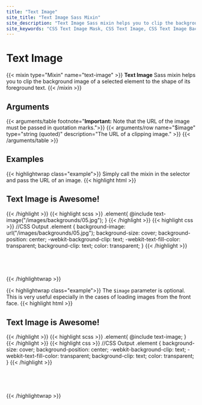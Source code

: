 ```yaml
---
title: "Text Image"
site_title: "Text Image Sass Mixin"
site_description: "Text Image Sass mixin helps you to clip the background image of a selected element to the shape of its foreground text."
site_keywords: "CSS Text Image Mask, CSS Text Image, CSS Text Image Background, CSS Text Image Wrap, CSS Text Image Side by Side, CSS Text Image Generator, Text Image with Sass, Sass Text Image Mask, CSS Image Text Fallback Color"
---
```


# Text Image

{{< mixin type="Mixin" name="text-image" >}}
**Text Image** Sass mixin helps you to clip the background image of a selected element to the shape of its foreground text. 
{{< /mixin >}}

## Arguments

{{< arguments/table footnote="**Important:** Note that the URL of the image must be passed in quotation marks.">}}
  {{< arguments/row name="$image" type="string (quoted)" description="The URL of a clipping image." >}}
{{< /arguments/table >}}

## Examples

{{< highlightwrap class="example">}}
Simply call the mixin in the selector and pass the URL of an image.
{{< highlight html >}}
<h2 class="element">Text Image is Awesome!</h2>
{{< /highlight >}}
{{< highlight scss >}}
.element{
  @include text-image("/images/backgrounds/05.jpg");
}
{{< /highlight >}}
{{< highlight css >}}
//CSS Output
.element {
  background-image: url("/images/backgrounds/05.jpg");
  background-size: cover;
  background-position: center;
  -webkit-background-clip: text;
  -webkit-text-fill-color: transparent;
  background-clip: text;
  color: transparent;
}
{{< /highlight >}}
<h2 class="sandbox text" style="background-image: url('/images/backgrounds/05.jpg');background-size: cover;background-position: center;-webkit-background-clip: text;-webkit-text-fill-color: transparent;background-clip: text;color: transparent;">Text Image is Awesome!</h2>
{{< /highlightwrap >}}

{{< highlightwrap class="example">}}
The `$image` parameter is optional. This is very useful especially in the cases of loading images from the front face.
{{< highlight html >}}
<h2 class="element" style="background-image: url(https://i.picsum.photos/id/225/1500/979.jpg)">Text Image is Awesome!</h2>
{{< /highlight >}}
{{< highlight scss >}}
.element{
  @include text-image;
}
{{< /highlight >}}
{{< highlight css >}}
//CSS Output
.element {
  background-size: cover;
  background-position: center;
  -webkit-background-clip: text;
  -webkit-text-fill-color: transparent;
  background-clip: text;
  color: transparent;
}
{{< /highlight >}}
<h2 class="sandbox text" style="background-image: url(https://i.picsum.photos/id/225/1500/979.jpg);background-size: cover;background-position: center;-webkit-background-clip: text;-webkit-text-fill-color: transparent;background-clip: text;color: transparent;">Text Image is Awesome!</h2>
{{< /highlightwrap >}}